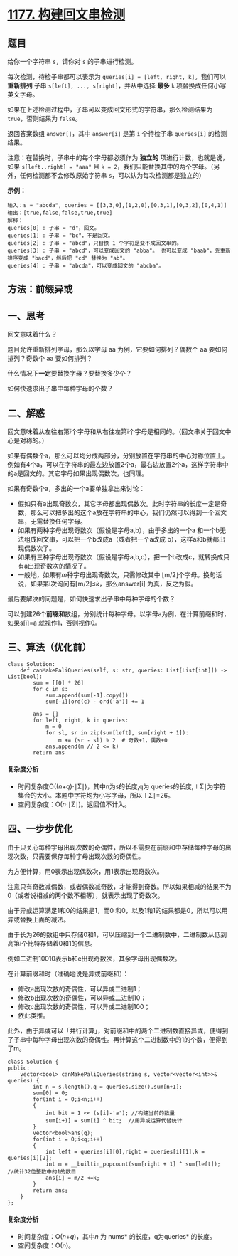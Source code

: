 # [1177. 构建回文串检测](https://leetcode.cn/problems/can-make-palindrome-from-substring/)

## 题目

给你一个字符串 `s`，请你对 `s` 的子串进行检测。

每次检测，待检子串都可以表示为 `queries[i] = [left, right, k]`。我们可以 **重新排列** 子串 `s[left], ..., s[right]`，并从中选择 **最多** `k` 项替换成任何小写英文字母。 

如果在上述检测过程中，子串可以变成回文形式的字符串，那么检测结果为 `true`，否则结果为 `false`。

返回答案数组 `answer[]`，其中 `answer[i]` 是第 `i` 个待检子串 `queries[i]` 的检测结果。

注意：在替换时，子串中的每个字母都必须作为 **独立的** 项进行计数，也就是说，如果 `s[left..right] = "aaa"` 且 `k = 2`，我们只能替换其中的两个字母。（另外，任何检测都不会修改原始字符串 `s`，可以认为每次检测都是独立的）

 

**示例：**

```
输入：s = "abcda", queries = [[3,3,0],[1,2,0],[0,3,1],[0,3,2],[0,4,1]]
输出：[true,false,false,true,true]
解释：
queries[0] : 子串 = "d"，回文。
queries[1] : 子串 = "bc"，不是回文。
queries[2] : 子串 = "abcd"，只替换 1 个字符是变不成回文串的。
queries[3] : 子串 = "abcd"，可以变成回文的 "abba"。 也可以变成 "baab"，先重新排序变成 "bacd"，然后把 "cd" 替换为 "ab"。
queries[4] : 子串 = "abcda"，可以变成回文的 "abcba"。
```

## 方法：前缀异或

## 一、思考

回文意味着什么？

题目允许重新排列字母，那么以字母 aa 为例，它要如何排列？偶数个 aa 要如何排列？奇数个 aa 要如何排列？

什么情况下**一定**要替换字母？要替换多少个？

如何快速求出子串中每种字母的个数？

## 二、解惑

回文意味着从左往右第*i*个字母和从右往左第i个字母是相同的。（回文串关于回文中心是对称的。）

如果有偶数个a，那么可以均分成两部分，分别放置在字符串的中心对称位置上。例如有4个a，可以在字符串的最左边放置2个a，最右边放置2个a，这样字符串中的a是回文的。其它字母如果出现偶数次，也同理。

如果有奇数个a，多出的一个a要单独拿出来讨论：

- 假如只有a出现奇数次，其它字母都出现偶数次。此时字符串的长度一定是奇数，那么可以把多出的这个a放在字符串的中心，我们仍然可以得到一个回文串，无需替换任何字母。
- 如果有两种字母出现奇数次（假设是字母a,b），由于多出的一个a 和一个b无法组成回文串，可以把一个b改成a（或者把一个a改成 b），这样a和b就都出现偶数次了。
- 如果有三种字母出现奇数次（假设是字母a,b,c），把一个b改成c，就转换成只有a出现奇数次的情况了。
- 一般地，如果有*m*种字母出现奇数次，只需修改其中 ⌊m/2⌋个字母。换句话说，如果第i次询问有⌊m/2⌋≤*k*，那么answer[i] 为真，反之为假。

最后要解决的问题是，如何快速求出子串中每种字母的个数？

可以创建26个**前缀和**数组，分别统计每种字母。以字母a为例，在计算前缀和时，如果s[i]=a 就视作1，否则视作0。

## 三、算法（优化前）

```
class Solution:
    def canMakePaliQueries(self, s: str, queries: List[List[int]]) -> List[bool]:
        sum = [[0] * 26]
        for c in s:
            sum.append(sum[-1].copy())
            sum[-1][ord(c) - ord('a')] += 1

        ans = []
        for left, right, k in queries:
            m = 0
            for sl, sr in zip(sum[left], sum[right + 1]):
                m += (sr - sl) % 2  # 奇数+1，偶数+0
            ans.append(m // 2 <= k)
        return ans
```

#### 复杂度分析

- 时间复杂度O((*n*+*q*)⋅∣Σ∣)，其中n为s的长度,q为 queries的长度,∣Σ∣为字符集合的大小。本题中字符均为小写字母，所以∣Σ∣=26。
- 空间复杂度：O(*n*⋅∣Σ∣)。返回值不计入。

## 四、一步步优化

由于只关心每种字母出现次数的奇偶性，所以不需要在前缀和中存储每种字母的出现次数，只需要保存每种字母出现次数的奇偶性。

为方便计算，用0表示出现偶数次，用1表示出现奇数次。

注意只有奇数减偶数，或者偶数减奇数，才能得到奇数。所以如果相减的结果不为0（或者说相减的两个数不相等），就表示出现了奇数次。

由于异或运算满足1和0的结果是1，而0 和0，以及1和1的结果都是0，所以可以用异或替换上面的减法。

由于长为26的数组中只存储0和1，可以压缩到一个二进制数中，二进制数从低到高第i个比特存储着0和1的信息。

例如二进制10010表示b和e出现奇数次，其余字母出现偶数次。

在计算前缀和时（准确地说是异或前缀和）：

- 修改a出现次数的奇偶性，可以异或二进制1；
- 修改b出现次数的奇偶性，可以异或二进制10；
- 修改c出现次数的奇偶性，可以异或二进制100；
- 依此类推。

此外，由于异或可以「并行计算」，对前缀和中的两个二进制数直接异或，便得到了子串中每种字母出现次数的奇偶性。再计算这个二进制数中的1的个数，便得到了m。

```
class Solution {
public:
    vector<bool> canMakePaliQueries(string s, vector<vector<int>>& queries) {
        int n = s.length(),q = queries.size(),sum[n+1];
        sum[0] = 0;
        for(int i = 0;i<n;i++)
        {
            int bit = 1 << (s[i]-'a'); //构建当前的数量
            sum[i+1] = sum[i] ^ bit;  //用异或运算代替统计
        }
        vector<bool>ans(q);
        for(int i = 0;i<q;i++)
        {
            int left = queries[i][0],right = queries[i][1],k = queries[i][2];
            int m = __builtin_popcount(sum[right + 1] ^ sum[left]);  //统计32位整数中的1的数目
            ans[i] = m/2 <=k;
        }
        return ans;
    }
};
```

#### 复杂度分析

- 时间复杂度：O(*n*+*q*)，其中*n* 为 nums* 的长度，q为queries* 的长度。
- 空间复杂度：O(*n*)。